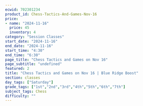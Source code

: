 ```yaml
---
ecwid: 702301234
product_id: Chess-Tactics-And-Games-Nov-16
price:
- name: "2024-11-16"
  price: 45
  inventory: 4
category: "Session Classes"
start_date: "2024-11-16"
end_date: "2024-11-16"
start_time: "4:30"
end_time: "6:30"
page_title: "Chess Tactics and Games on Nov 16"
page_subtitle: "undefined"
featured: 2
title: "Chess Tactics and Games on Nov 16 | Blue Ridge Boost"
section: classes
day_tags: ["Saturday"]
grade_tags: ["1st","2nd","3rd","4th","5th","6th","7th"]
subject_tags: Chess
difficulty: ""
---
```


